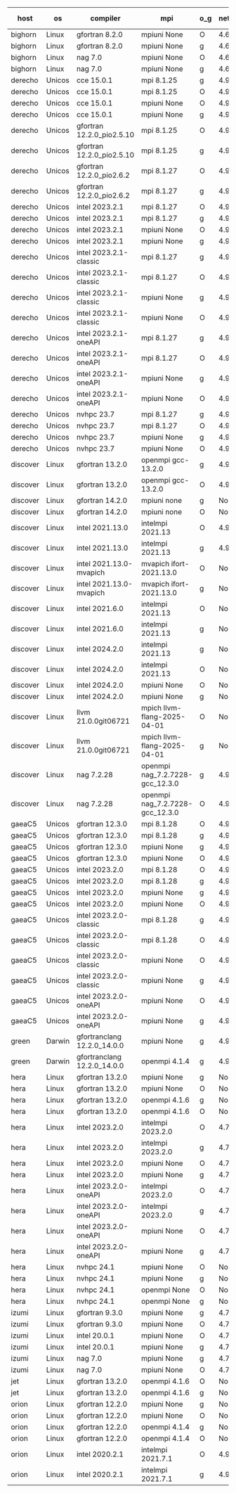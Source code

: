 

| host     | os       | compiler                              | mpi                      | o_g        | netcdf        | build       | u_pass          | u_fail          | s_pass            | s_fail            | e_pass             | e_fail             | nuopc_pass       | nuopc_fail       | artifacts link          |
|----------|----------|---------------------------------------|--------------------------|------------|---------------|-------------|-----------------|-----------------|-------------------|-------------------|--------------------|--------------------|------------------|------------------|-------------------------|
| bighorn | Linux | gfortran 8.2.0 | mpiuni None  | O | 4.6.1  | PASS | 12560 | 0 | 9 | 0 | 42 | 0 | None | None | <a href="https://github.com/esmf-org/esmf-test-artifacts/tree/d36f3d84e1cc6bb5daefa831e2815cc49f14d765/develop/gfortran/8.2.0/O/mpiuni/None" target="_blank">d36f3d8</a> | 
| bighorn | Linux | gfortran 8.2.0 | mpiuni None  | g | 4.6.1  | PASS | 12560 | 0 | 9 | 0 | 42 | 0 | None | None | <a href="https://github.com/esmf-org/esmf-test-artifacts/tree/d5ada1e9799efda69d9ddba11248d46bac6249ec/develop/gfortran/8.2.0/g/mpiuni/None" target="_blank">d5ada1e</a> | 
| bighorn | Linux | nag 7.0 | mpiuni None  | O | 4.6.1  | PASS | 12560 | 0 | 9 | 0 | 42 | 0 | None | None | <a href="https://github.com/esmf-org/esmf-test-artifacts/tree/355c8c56185cffc64863102f450ee578e20fddf1/develop/nag/7.0/O/mpiuni/None" target="_blank">355c8c5</a> | 
| bighorn | Linux | nag 7.0 | mpiuni None  | g | 4.6.1  | PASS | 12560 | 0 | 9 | 0 | 42 | 0 | None | None | <a href="https://github.com/esmf-org/esmf-test-artifacts/tree/285718964b446101b489335b5ebb474b2f92b41c/develop/nag/7.0/g/mpiuni/None" target="_blank">2857189</a> | 
| derecho | Unicos | cce 15.0.1 | mpi 8.1.25  | g | 4.9.2  | PASS | 14030 | 199 | 51 | 0 | 80 | 0 | 57 | 0 | <a href="https://github.com/esmf-org/esmf-test-artifacts/tree/3fa81158784892f27b27e9af2b34fc605f37db64/develop/cce/15.0.1/g/mpi/8.1.25" target="_blank">3fa8115</a> | 
| derecho | Unicos | cce 15.0.1 | mpi 8.1.25  | O | 4.9.2  | PASS | 14150 | 79 | 51 | 0 | 80 | 0 | 57 | 0 | <a href="https://github.com/esmf-org/esmf-test-artifacts/tree/81896836a8ba639c5e484978d0d8590178a30339/develop/cce/15.0.1/O/mpi/8.1.25" target="_blank">8189683</a> | 
| derecho | Unicos | cce 15.0.1 | mpiuni None  | O | 4.9.2  | PASS | 12324 | 236 | 9 | 0 | 42 | 0 | None | None | <a href="https://github.com/esmf-org/esmf-test-artifacts/tree/67c86066db1759e9dce8686edee916e5ad5984d5/develop/cce/15.0.1/O/mpiuni/None" target="_blank">67c8606</a> | 
| derecho | Unicos | cce 15.0.1 | mpiuni None  | g | 4.9.2  | PASS | 12483 | 77 | 9 | 0 | 42 | 0 | None | None | <a href="https://github.com/esmf-org/esmf-test-artifacts/tree/1b8934d2be09d51092770eb1ec5aef0b769757c6/develop/cce/15.0.1/g/mpiuni/None" target="_blank">1b8934d</a> | 
| derecho | Unicos | gfortran 12.2.0_pio2.5.10 | mpi 8.1.25  | O | 4.9.2  | PASS | 14229 | 0 | 51 | 0 | 80 | 0 | 57 | 0 | <a href="https://github.com/esmf-org/esmf-test-artifacts/tree/941033e0f731740753aa1bae8e82780c95165c2c/develop/gfortran/12.2.0_pio2.5.10/O/mpi/8.1.25" target="_blank">941033e</a> | 
| derecho | Unicos | gfortran 12.2.0_pio2.5.10 | mpi 8.1.25  | g | 4.9.2  | PASS | 14229 | 0 | 51 | 0 | 80 | 0 | 57 | 0 | <a href="https://github.com/esmf-org/esmf-test-artifacts/tree/1e2d5343d645e88700d9e91e4daa470614596a47/develop/gfortran/12.2.0_pio2.5.10/g/mpi/8.1.25" target="_blank">1e2d534</a> | 
| derecho | Unicos | gfortran 12.2.0_pio2.6.2 | mpi 8.1.27  | O | 4.9.2  | PASS | 14229 | 0 | 51 | 0 | 80 | 0 | 57 | 0 | <a href="https://github.com/esmf-org/esmf-test-artifacts/tree/f8f4a004e739b4aa0b52b3733c270132042305e2/develop/gfortran/12.2.0_pio2.6.2/O/mpi/8.1.27" target="_blank">f8f4a00</a> | 
| derecho | Unicos | gfortran 12.2.0_pio2.6.2 | mpi 8.1.27  | g | 4.9.2  | PASS | 14229 | 0 | 51 | 0 | 80 | 0 | 57 | 0 | <a href="https://github.com/esmf-org/esmf-test-artifacts/tree/4d89360ae858201b7098c4131cf2c4c47fdedf7d/develop/gfortran/12.2.0_pio2.6.2/g/mpi/8.1.27" target="_blank">4d89360</a> | 
| derecho | Unicos | intel 2023.2.1 | mpi 8.1.27  | O | 4.9.2  | PASS | 14229 | 0 | 51 | 0 | 80 | 0 | 58 | 0 | <a href="https://github.com/esmf-org/esmf-test-artifacts/tree/f716ab95964cb8d6a43f584cc5a99246b8a69f28/develop/intel/2023.2.1/O/mpi/8.1.27" target="_blank">f716ab9</a> | 
| derecho | Unicos | intel 2023.2.1 | mpi 8.1.27  | g | 4.9.2  | PASS | 14229 | 0 | 51 | 0 | 80 | 0 | 58 | 0 | <a href="https://github.com/esmf-org/esmf-test-artifacts/tree/37f2aead83fdc6a3d3c18d3059fd20d37af1efb9/develop/intel/2023.2.1/g/mpi/8.1.27" target="_blank">37f2aea</a> | 
| derecho | Unicos | intel 2023.2.1 | mpiuni None  | O | 4.9.2  | PASS | 12560 | 0 | 9 | 0 | 42 | 0 | None | None | <a href="https://github.com/esmf-org/esmf-test-artifacts/tree/3a52ef4f4d7ed19844c625d956b7013a880b546d/develop/intel/2023.2.1/O/mpiuni/None" target="_blank">3a52ef4</a> | 
| derecho | Unicos | intel 2023.2.1 | mpiuni None  | g | 4.9.2  | PASS | 12560 | 0 | 9 | 0 | 42 | 0 | None | None | <a href="https://github.com/esmf-org/esmf-test-artifacts/tree/ecc47f958fed83899ead9f3c7b5c41bc0a7ada66/develop/intel/2023.2.1/g/mpiuni/None" target="_blank">ecc47f9</a> | 
| derecho | Unicos | intel 2023.2.1-classic | mpi 8.1.27  | g | 4.9.2  | PASS | 14229 | 0 | 51 | 0 | 80 | 0 | 57 | 0 | <a href="https://github.com/esmf-org/esmf-test-artifacts/tree/b1cef47949b9d21a66ceae350e5768385cbb7424/develop/intel/2023.2.1-classic/g/mpi/8.1.27" target="_blank">b1cef47</a> | 
| derecho | Unicos | intel 2023.2.1-classic | mpi 8.1.27  | O | 4.9.2  | PASS | 14229 | 0 | 51 | 0 | 80 | 0 | 57 | 0 | <a href="https://github.com/esmf-org/esmf-test-artifacts/tree/b5a7f6bf2660f7b445f8c84afbe5333c548363da/develop/intel/2023.2.1-classic/O/mpi/8.1.27" target="_blank">b5a7f6b</a> | 
| derecho | Unicos | intel 2023.2.1-classic | mpiuni None  | g | 4.9.2  | PASS | 12560 | 0 | 9 | 0 | 42 | 0 | None | None | <a href="https://github.com/esmf-org/esmf-test-artifacts/tree/3dddde66bde8bc29d79f61f47f0d911e6ae121a7/develop/intel/2023.2.1-classic/g/mpiuni/None" target="_blank">3dddde6</a> | 
| derecho | Unicos | intel 2023.2.1-classic | mpiuni None  | O | 4.9.2  | PASS | 12560 | 0 | 9 | 0 | 42 | 0 | None | None | <a href="https://github.com/esmf-org/esmf-test-artifacts/tree/2707596ef8ffbd8f70b50c0d7943529800a586f2/develop/intel/2023.2.1-classic/O/mpiuni/None" target="_blank">2707596</a> | 
| derecho | Unicos | intel 2023.2.1-oneAPI | mpi 8.1.27  | g | 4.9.2  | PASS | 14229 | 0 | 51 | 0 | 80 | 0 | 57 | 0 | <a href="https://github.com/esmf-org/esmf-test-artifacts/tree/65be4666102ae83df9d7669e6673a752acab30ec/develop/intel/2023.2.1-oneAPI/g/mpi/8.1.27" target="_blank">65be466</a> | 
| derecho | Unicos | intel 2023.2.1-oneAPI | mpi 8.1.27  | O | 4.9.2  | PASS | 14229 | 0 | 50 | 1 | 80 | 0 | 57 | 0 | <a href="https://github.com/esmf-org/esmf-test-artifacts/tree/4c8722105baa409467ca4731fa358bd1075a888c/develop/intel/2023.2.1-oneAPI/O/mpi/8.1.27" target="_blank">4c87221</a> | 
| derecho | Unicos | intel 2023.2.1-oneAPI | mpiuni None  | g | 4.9.2  | PASS | 12560 | 0 | 9 | 0 | 42 | 0 | None | None | <a href="https://github.com/esmf-org/esmf-test-artifacts/tree/f461eee1a2fbe7addf60524d13d4b9b29225cc18/develop/intel/2023.2.1-oneAPI/g/mpiuni/None" target="_blank">f461eee</a> | 
| derecho | Unicos | intel 2023.2.1-oneAPI | mpiuni None  | O | 4.9.2  | PASS | 12560 | 0 | 9 | 0 | 42 | 0 | None | None | <a href="https://github.com/esmf-org/esmf-test-artifacts/tree/4739a64ab17f0a2e6a5c51daed9606e627768faf/develop/intel/2023.2.1-oneAPI/O/mpiuni/None" target="_blank">4739a64</a> | 
| derecho | Unicos | nvhpc 23.7 | mpi 8.1.27  | g | 4.9.2  | PASS | 14229 | 0 | 51 | 0 | 80 | 0 | 57 | 0 | <a href="https://github.com/esmf-org/esmf-test-artifacts/tree/73119af22a783f5740a26f1436b261059c837874/develop/nvhpc/23.7/g/mpi/8.1.27" target="_blank">73119af</a> | 
| derecho | Unicos | nvhpc 23.7 | mpi 8.1.27  | O | 4.9.2  | PASS | 14229 | 0 | 51 | 0 | 80 | 0 | 57 | 0 | <a href="https://github.com/esmf-org/esmf-test-artifacts/tree/c7e1cc601f6c9fcce2c422fad289db8ae2010120/develop/nvhpc/23.7/O/mpi/8.1.27" target="_blank">c7e1cc6</a> | 
| derecho | Unicos | nvhpc 23.7 | mpiuni None  | g | 4.9.2  | PASS | 12560 | 0 | 9 | 0 | 42 | 0 | None | None | <a href="https://github.com/esmf-org/esmf-test-artifacts/tree/c73525b385f46e95e406664a3ac65217b0bd5657/develop/nvhpc/23.7/g/mpiuni/None" target="_blank">c73525b</a> | 
| derecho | Unicos | nvhpc 23.7 | mpiuni None  | O | 4.9.2  | PASS | 12560 | 0 | 9 | 0 | 42 | 0 | None | None | <a href="https://github.com/esmf-org/esmf-test-artifacts/tree/1630514a7d0a1ea480cd5af158904269900729c7/develop/nvhpc/23.7/O/mpiuni/None" target="_blank">1630514</a> | 
| discover | Linux | gfortran 13.2.0 | openmpi gcc-13.2.0  | g | 4.9.2  | PASS | 14229 | 0 | 51 | 0 | 80 | 0 | 57 | 0 | <a href="https://github.com/esmf-org/esmf-test-artifacts/tree/e6c283826d35f92b1a00ab8f1abf8bf2142a70c4/develop/gfortran/13.2.0/g/openmpi/gcc-13.2.0" target="_blank">e6c2838</a> | 
| discover | Linux | gfortran 13.2.0 | openmpi gcc-13.2.0  | O | 4.9.2  | PASS | 14229 | 0 | 51 | 0 | 80 | 0 | 57 | 0 | <a href="https://github.com/esmf-org/esmf-test-artifacts/tree/304ad9a86d1da15e4cc1cf71b711227632b524ff/develop/gfortran/13.2.0/O/openmpi/gcc-13.2.0" target="_blank">304ad9a</a> | 
| discover | Linux | gfortran 14.2.0 | mpiuni none  | g | None  | PASS | 12560 | 0 | 9 | 0 | 42 | 0 | None | None | <a href="https://github.com/esmf-org/esmf-test-artifacts/tree/18615d62dd6c3732ecf236dceec70ea4f72abfbd/develop/gfortran/14.2.0/g/mpiuni/none" target="_blank">18615d6</a> | 
| discover | Linux | gfortran 14.2.0 | mpiuni none  | O | None  | PASS | 12560 | 0 | 9 | 0 | 42 | 0 | None | None | <a href="https://github.com/esmf-org/esmf-test-artifacts/tree/03bbc5780de168b592dbafc52c37e5a528910a06/develop/gfortran/14.2.0/O/mpiuni/none" target="_blank">03bbc57</a> | 
| discover | Linux | intel 2021.13.0 | intelmpi 2021.13  | O | 4.9.2  | PASS | 14229 | 0 | 51 | 0 | 80 | 0 | 57 | 0 | <a href="https://github.com/esmf-org/esmf-test-artifacts/tree/9ce392f298c21859fd236812de0012937f9ebd21/develop/intel/2021.13.0/O/intelmpi/2021.13" target="_blank">9ce392f</a> | 
| discover | Linux | intel 2021.13.0 | intelmpi 2021.13  | g | 4.9.2  | PASS | 14229 | 0 | 51 | 0 | 80 | 0 | 57 | 0 | <a href="https://github.com/esmf-org/esmf-test-artifacts/tree/0d8d5453d61013cff84cb2a5cc82b2d9e3d3dc79/develop/intel/2021.13.0/g/intelmpi/2021.13" target="_blank">0d8d545</a> | 
| discover | Linux | intel 2021.13.0-mvapich | mvapich ifort-2021.13.0  | O | None  | PASS | 14229 | 0 | 51 | 0 | 80 | 0 | 57 | 0 | <a href="https://github.com/esmf-org/esmf-test-artifacts/tree/7cf4eb47c2c27b9735b9337f55b34dbf0fc1ab45/develop/intel/2021.13.0-mvapich/O/mvapich/ifort-2021.13.0" target="_blank">7cf4eb4</a> | 
| discover | Linux | intel 2021.13.0-mvapich | mvapich ifort-2021.13.0  | g | None  | PASS | 14229 | 0 | 51 | 0 | 80 | 0 | 57 | 0 | <a href="https://github.com/esmf-org/esmf-test-artifacts/tree/01662eab6a514fb899b53ebe7741ed2270dd210d/develop/intel/2021.13.0-mvapich/g/mvapich/ifort-2021.13.0" target="_blank">01662ea</a> | 
| discover | Linux | intel 2021.6.0 | intelmpi 2021.13  | O | None  | PASS | 14229 | 0 | 51 | 0 | 80 | 0 | 57 | 0 | <a href="https://github.com/esmf-org/esmf-test-artifacts/tree/64e4288eece207c3875ebfaa282d7b0bf3ba4567/develop/intel/2021.6.0/O/intelmpi/2021.13" target="_blank">64e4288</a> | 
| discover | Linux | intel 2021.6.0 | intelmpi 2021.13  | g | None  | PASS | 14229 | 0 | 51 | 0 | 80 | 0 | 57 | 0 | <a href="https://github.com/esmf-org/esmf-test-artifacts/tree/f27f9ddcb727bc7d510ce194fb3e383f639ef7da/develop/intel/2021.6.0/g/intelmpi/2021.13" target="_blank">f27f9dd</a> | 
| discover | Linux | intel 2024.2.0 | intelmpi 2021.13  | g | None  | PASS | 14228 | 1 | 51 | 0 | 80 | 0 | 57 | 0 | <a href="https://github.com/esmf-org/esmf-test-artifacts/tree/314ab58a5b1064c38404b8eff55fa2afa21a67c9/develop/intel/2024.2.0/g/intelmpi/2021.13" target="_blank">314ab58</a> | 
| discover | Linux | intel 2024.2.0 | intelmpi 2021.13  | O | None  | PASS | 14229 | 0 | 51 | 0 | 80 | 0 | 57 | 0 | <a href="https://github.com/esmf-org/esmf-test-artifacts/tree/7157ed6b8092372faa85b48705e037724a2c7f26/develop/intel/2024.2.0/O/intelmpi/2021.13" target="_blank">7157ed6</a> | 
| discover | Linux | intel 2024.2.0 | mpiuni None  | O | None  | PASS | 12560 | 0 | 9 | 0 | 42 | 0 | None | None | <a href="https://github.com/esmf-org/esmf-test-artifacts/tree/0fa97ff967d4b22822a5b464b29ab18523c70270/develop/intel/2024.2.0/O/mpiuni/None" target="_blank">0fa97ff</a> | 
| discover | Linux | intel 2024.2.0 | mpiuni None  | g | None  | PASS | 12559 | 1 | 9 | 0 | 42 | 0 | None | None | <a href="https://github.com/esmf-org/esmf-test-artifacts/tree/37f57f973481ea242847d35e55a50dbad44ae5db/develop/intel/2024.2.0/g/mpiuni/None" target="_blank">37f57f9</a> | 
| discover | Linux | llvm 21.0.0git06721 | mpich llvm-flang-2025-04-01  | O | None  | PASS | 14211 | 18 | 18 | 33 | 75 | 5 | 0 | 57 | <a href="https://github.com/esmf-org/esmf-test-artifacts/tree/f6f3cbd11115afb41e0125b88a68cedc8f3fc58a/develop/llvm/21.0.0git06721/O/mpich/llvm-flang-2025-04-01" target="_blank">f6f3cbd</a> | 
| discover | Linux | llvm 21.0.0git06721 | mpich llvm-flang-2025-04-01  | g | None  | PASS | 14211 | 18 | 18 | 33 | 75 | 5 | 0 | 57 | <a href="https://github.com/esmf-org/esmf-test-artifacts/tree/6d14a512666dbf3fbff91039764f120836db1a78/develop/llvm/21.0.0git06721/g/mpich/llvm-flang-2025-04-01" target="_blank">6d14a51</a> | 
| discover | Linux | nag 7.2.28 | openmpi nag_7.2.7228-gcc_12.3.0  | g | 4.9.2  | PASS | 14200 | 29 | 51 | 0 | 80 | 0 | 56 | 1 | <a href="https://github.com/esmf-org/esmf-test-artifacts/tree/a50981df35bd071dfd77d54584b85a1ca2557c51/develop/nag/7.2.28/g/openmpi/nag_7.2.7228-gcc_12.3.0" target="_blank">a50981d</a> | 
| discover | Linux | nag 7.2.28 | openmpi nag_7.2.7228-gcc_12.3.0  | O | 4.9.2  | PASS | 14229 | 0 | 51 | 0 | 80 | 0 | 56 | 1 | <a href="https://github.com/esmf-org/esmf-test-artifacts/tree/c74d7c8a0bee8428796264038fdbdc26ee3860b5/develop/nag/7.2.28/O/openmpi/nag_7.2.7228-gcc_12.3.0" target="_blank">c74d7c8</a> | 
| gaeaC5 | Unicos | gfortran 12.3.0 | mpi 8.1.28  | O | 4.9.0  | PASS | 14229 | 0 | 51 | 0 | 80 | 0 | 57 | 0 | <a href="https://github.com/esmf-org/esmf-test-artifacts/tree/ab7697437b32da668bd116b62856a89529bd5367/develop/gfortran/12.3.0/O/mpi/8.1.28" target="_blank">ab76974</a> | 
| gaeaC5 | Unicos | gfortran 12.3.0 | mpi 8.1.28  | g | 4.9.0  | PASS | None | None | None | None | None | None | None | None | <a href="https://github.com/esmf-org/esmf-test-artifacts/tree/d310f52b20a18d84a51c3ba14bc70cf4d10bf64c/develop/gfortran/12.3.0/g/mpi/8.1.28" target="_blank">d310f52</a> | 
| gaeaC5 | Unicos | gfortran 12.3.0 | mpiuni None  | g | 4.9.0  | PASS | None | None | None | None | None | None | None | None | <a href="https://github.com/esmf-org/esmf-test-artifacts/tree/739303f095d237d945956dd514dc7b70ab467c3b/develop/gfortran/12.3.0/g/mpiuni/None" target="_blank">739303f</a> | 
| gaeaC5 | Unicos | gfortran 12.3.0 | mpiuni None  | O | 4.9.0  | PASS | 12560 | 0 | 9 | 0 | 42 | 0 | None | None | <a href="https://github.com/esmf-org/esmf-test-artifacts/tree/1bb6a3c614642d1ee6d1b48a967826363a75f620/develop/gfortran/12.3.0/O/mpiuni/None" target="_blank">1bb6a3c</a> | 
| gaeaC5 | Unicos | intel 2023.2.0 | mpi 8.1.28  | O | 4.9.0  | PASS | None | None | None | None | None | None | None | None | <a href="https://github.com/esmf-org/esmf-test-artifacts/tree/19362fdff2e708d085acdf04f5dd7e789e7c0be2/develop/intel/2023.2.0/O/mpi/8.1.28" target="_blank">19362fd</a> | 
| gaeaC5 | Unicos | intel 2023.2.0 | mpi 8.1.28  | g | 4.9.0  | PASS | None | None | None | None | None | None | None | None | <a href="https://github.com/esmf-org/esmf-test-artifacts/tree/2ed5eb700f886c3e16414ab484decdb2eb81686c/develop/intel/2023.2.0/g/mpi/8.1.28" target="_blank">2ed5eb7</a> | 
| gaeaC5 | Unicos | intel 2023.2.0 | mpiuni None  | g | 4.9.0  | PASS | None | None | None | None | None | None | None | None | <a href="https://github.com/esmf-org/esmf-test-artifacts/tree/22fddf27379a9005b235a5cfee7cbf98e63d818f/develop/intel/2023.2.0/g/mpiuni/None" target="_blank">22fddf2</a> | 
| gaeaC5 | Unicos | intel 2023.2.0 | mpiuni None  | O | 4.9.0  | PASS | 12560 | 0 | 9 | 0 | 42 | 0 | None | None | <a href="https://github.com/esmf-org/esmf-test-artifacts/tree/edf762076ee58c45625def185ec9cae7e20cf17b/develop/intel/2023.2.0/O/mpiuni/None" target="_blank">edf7620</a> | 
| gaeaC5 | Unicos | intel 2023.2.0-classic | mpi 8.1.28  | g | 4.9.0  | PASS | None | None | None | None | None | None | None | None | <a href="https://github.com/esmf-org/esmf-test-artifacts/tree/6b61b45f827b42e2ee1d0b11e6613275c3cc42fd/develop/intel/2023.2.0-classic/g/mpi/8.1.28" target="_blank">6b61b45</a> | 
| gaeaC5 | Unicos | intel 2023.2.0-classic | mpi 8.1.28  | O | 4.9.0  | PASS | 14229 | 0 | 51 | 0 | 80 | 0 | 57 | 0 | <a href="https://github.com/esmf-org/esmf-test-artifacts/tree/7b0317286d9c929f743bbe243e95838a0a74fe00/develop/intel/2023.2.0-classic/O/mpi/8.1.28" target="_blank">7b03172</a> | 
| gaeaC5 | Unicos | intel 2023.2.0-classic | mpiuni None  | O | 4.9.0  | PASS | None | None | None | None | None | None | None | None | <a href="https://github.com/esmf-org/esmf-test-artifacts/tree/2c7beaf9d773fa983cee3d5decd0b70acf0e0ac9/develop/intel/2023.2.0-classic/O/mpiuni/None" target="_blank">2c7beaf</a> | 
| gaeaC5 | Unicos | intel 2023.2.0-classic | mpiuni None  | g | 4.9.0  | PASS | None | None | None | None | None | None | None | None | <a href="https://github.com/esmf-org/esmf-test-artifacts/tree/0a742af7409914475d9981222536c69fa9808311/develop/intel/2023.2.0-classic/g/mpiuni/None" target="_blank">0a742af</a> | 
| gaeaC5 | Unicos | intel 2023.2.0-oneAPI | mpiuni None  | O | 4.9.0  | PASS | 12560 | 0 | 9 | 0 | 42 | 0 | None | None | <a href="https://github.com/esmf-org/esmf-test-artifacts/tree/9e56e0048d7a4a08ae5481b84713674045580526/develop/intel/2023.2.0-oneAPI/O/mpiuni/None" target="_blank">9e56e00</a> | 
| gaeaC5 | Unicos | intel 2023.2.0-oneAPI | mpiuni None  | g | 4.9.0  | PASS | 12560 | 0 | 9 | 0 | 42 | 0 | None | None | <a href="https://github.com/esmf-org/esmf-test-artifacts/tree/d2983ea1e5c77d080b007a96cc8387789e0ff00b/develop/intel/2023.2.0-oneAPI/g/mpiuni/None" target="_blank">d2983ea</a> | 
| green | Darwin | gfortranclang 12.2.0_14.0.0 | mpiuni None  | g | 4.9.3  | PASS | 12560 | 0 | 9 | 0 | 42 | 0 | None | None | <a href="https://github.com/esmf-org/esmf-test-artifacts/tree/e405d87447e44ec39e17bcb9a95b550f90c02857/develop/gfortranclang/12.2.0_14.0.0/g/mpiuni/None" target="_blank">e405d87</a> | 
| green | Darwin | gfortranclang 12.2.0_14.0.0 | openmpi 4.1.4  | g | 4.9.3  | PASS | 14229 | 0 | 51 | 0 | 80 | 0 | 58 | 0 | <a href="https://github.com/esmf-org/esmf-test-artifacts/tree/7b66b082afd9980166b0730ac8ddbf94ee13f4a3/develop/gfortranclang/12.2.0_14.0.0/g/openmpi/4.1.4" target="_blank">7b66b08</a> | 
| hera | Linux | gfortran 13.2.0 | mpiuni None  | g | None  | PASS | 12560 | 0 | 9 | 0 | 42 | 0 | None | None | <a href="https://github.com/esmf-org/esmf-test-artifacts/tree/9325bb00472879730e89b1da5a47b8715818972c/develop/gfortran/13.2.0/g/mpiuni/None" target="_blank">9325bb0</a> | 
| hera | Linux | gfortran 13.2.0 | mpiuni None  | O | None  | PASS | 12560 | 0 | 9 | 0 | 42 | 0 | None | None | <a href="https://github.com/esmf-org/esmf-test-artifacts/tree/c6a5c8cdaaeecece7d70ddb2e14632cb30ca48f7/develop/gfortran/13.2.0/O/mpiuni/None" target="_blank">c6a5c8c</a> | 
| hera | Linux | gfortran 13.2.0 | openmpi 4.1.6  | g | None  | PASS | 14229 | 0 | 51 | 0 | 80 | 0 | 57 | 0 | <a href="https://github.com/esmf-org/esmf-test-artifacts/tree/c23533c57fd25bfe9f5a8346bbaefaadc41c5500/develop/gfortran/13.2.0/g/openmpi/4.1.6" target="_blank">c23533c</a> | 
| hera | Linux | gfortran 13.2.0 | openmpi 4.1.6  | O | None  | PASS | 14229 | 0 | 51 | 0 | 80 | 0 | 57 | 0 | <a href="https://github.com/esmf-org/esmf-test-artifacts/tree/9482a51f5a52a0e482e754935df67b59525d09df/develop/gfortran/13.2.0/O/openmpi/4.1.6" target="_blank">9482a51</a> | 
| hera | Linux | intel 2023.2.0 | intelmpi 2023.2.0  | O | 4.7.0  | PASS | 14229 | 0 | 51 | 0 | 80 | 0 | 57 | 0 | <a href="https://github.com/esmf-org/esmf-test-artifacts/tree/8e8cb0c5940d2542d42715a3ce9904d1dab90139/develop/intel/2023.2.0/O/intelmpi/2023.2.0" target="_blank">8e8cb0c</a> | 
| hera | Linux | intel 2023.2.0 | intelmpi 2023.2.0  | g | 4.7.0  | PASS | None | None | None | None | None | None | None | None | <a href="https://github.com/esmf-org/esmf-test-artifacts/tree/314f3bff0b9b343c6be8e26d3acb800bb7f76648/develop/intel/2023.2.0/g/intelmpi/2023.2.0" target="_blank">314f3bf</a> | 
| hera | Linux | intel 2023.2.0 | mpiuni None  | O | 4.7.0  | PASS | 12560 | 0 | 9 | 0 | 42 | 0 | None | None | <a href="https://github.com/esmf-org/esmf-test-artifacts/tree/c364baaed152d864895be0991b455934727ae17d/develop/intel/2023.2.0/O/mpiuni/None" target="_blank">c364baa</a> | 
| hera | Linux | intel 2023.2.0 | mpiuni None  | g | 4.7.0  | PASS | 12560 | 0 | 9 | 0 | 42 | 0 | None | None | <a href="https://github.com/esmf-org/esmf-test-artifacts/tree/5a489af48c0fb6e845e524e228a18b507e40fe01/develop/intel/2023.2.0/g/mpiuni/None" target="_blank">5a489af</a> | 
| hera | Linux | intel 2023.2.0-oneAPI | intelmpi 2023.2.0  | O | 4.7.0  | PASS | None | None | None | None | None | None | None | None | <a href="https://github.com/esmf-org/esmf-test-artifacts/tree/13299db888c9257552780c1b1114e59abda6edb2/develop/intel/2023.2.0-oneAPI/O/intelmpi/2023.2.0" target="_blank">13299db</a> | 
| hera | Linux | intel 2023.2.0-oneAPI | intelmpi 2023.2.0  | g | 4.7.0  | PASS | 14229 | 0 | 51 | 0 | 80 | 0 | 57 | 0 | <a href="https://github.com/esmf-org/esmf-test-artifacts/tree/647e855b5a14a4d0662810b06de51e72e02bb69b/develop/intel/2023.2.0-oneAPI/g/intelmpi/2023.2.0" target="_blank">647e855</a> | 
| hera | Linux | intel 2023.2.0-oneAPI | mpiuni None  | O | 4.7.0  | PASS | 12560 | 0 | 9 | 0 | 42 | 0 | None | None | <a href="https://github.com/esmf-org/esmf-test-artifacts/tree/ef9883b673c88f63a90f34dec88f8f28feb04412/develop/intel/2023.2.0-oneAPI/O/mpiuni/None" target="_blank">ef9883b</a> | 
| hera | Linux | intel 2023.2.0-oneAPI | mpiuni None  | g | 4.7.0  | PASS | 12560 | 0 | 9 | 0 | 42 | 0 | None | None | <a href="https://github.com/esmf-org/esmf-test-artifacts/tree/96069c1fbc779e3ed6ce15be56f50af228760b58/develop/intel/2023.2.0-oneAPI/g/mpiuni/None" target="_blank">96069c1</a> | 
| hera | Linux | nvhpc 24.1 | mpiuni None  | O | None  | PASS | 12560 | 0 | 9 | 0 | 42 | 0 | None | None | <a href="https://github.com/esmf-org/esmf-test-artifacts/tree/882c030edba413ddf06a8eceafe01d979bae9141/develop/nvhpc/24.1/O/mpiuni/None" target="_blank">882c030</a> | 
| hera | Linux | nvhpc 24.1 | mpiuni None  | g | None  | PASS | 12560 | 0 | 9 | 0 | 42 | 0 | None | None | <a href="https://github.com/esmf-org/esmf-test-artifacts/tree/3b30664ceb2b78cf4e6bbf38636ea5c9c7ad26d3/develop/nvhpc/24.1/g/mpiuni/None" target="_blank">3b30664</a> | 
| hera | Linux | nvhpc 24.1 | openmpi None  | O | None  | PASS | 14229 | 0 | 51 | 0 | 80 | 0 | 57 | 0 | <a href="https://github.com/esmf-org/esmf-test-artifacts/tree/ee43e893e0451d35ab0bb34046a1ad317b769745/develop/nvhpc/24.1/O/openmpi/None" target="_blank">ee43e89</a> | 
| hera | Linux | nvhpc 24.1 | openmpi None  | g | None  | PASS | 14229 | 0 | 51 | 0 | 80 | 0 | 57 | 0 | <a href="https://github.com/esmf-org/esmf-test-artifacts/tree/0c45be36d69a33e1d5e5bd8890f0e5d4e0b068e5/develop/nvhpc/24.1/g/openmpi/None" target="_blank">0c45be3</a> | 
| izumi | Linux | gfortran 9.3.0 | mpiuni None  | g | 4.7.4  | PASS | 12560 | 0 | 9 | 0 | 42 | 0 | None | None | <a href="https://github.com/esmf-org/esmf-test-artifacts/tree/1f62d8e6d811ed67bf8c159d25659ff1a43b3da2/develop/gfortran/9.3.0/g/mpiuni/None" target="_blank">1f62d8e</a> | 
| izumi | Linux | gfortran 9.3.0 | mpiuni None  | O | 4.7.4  | PASS | 12560 | 0 | 9 | 0 | 42 | 0 | None | None | <a href="https://github.com/esmf-org/esmf-test-artifacts/tree/87bdb7593b430f7d61da262a3b2c3eb1e9d0609e/develop/gfortran/9.3.0/O/mpiuni/None" target="_blank">87bdb75</a> | 
| izumi | Linux | intel 20.0.1 | mpiuni None  | O | 4.7.4  | PASS | 12560 | 0 | 9 | 0 | 42 | 0 | None | None | <a href="https://github.com/esmf-org/esmf-test-artifacts/tree/98191fa85cf5c19c384a7d92f3c53155cdbbf2a3/develop/intel/20.0.1/O/mpiuni/None" target="_blank">98191fa</a> | 
| izumi | Linux | intel 20.0.1 | mpiuni None  | g | 4.7.4  | PASS | 12560 | 0 | 9 | 0 | 42 | 0 | None | None | <a href="https://github.com/esmf-org/esmf-test-artifacts/tree/a0f4ba0478e34554f8ddb176612ebcd5337722f4/develop/intel/20.0.1/g/mpiuni/None" target="_blank">a0f4ba0</a> | 
| izumi | Linux | nag 7.0 | mpiuni None  | g | 4.7.4  | PASS | 12560 | 0 | 9 | 0 | 42 | 0 | None | None | <a href="https://github.com/esmf-org/esmf-test-artifacts/tree/dc004e9bb228114f76ad316f900f1ec65f2d818c/develop/nag/7.0/g/mpiuni/None" target="_blank">dc004e9</a> | 
| izumi | Linux | nag 7.0 | mpiuni None  | O | 4.7.4  | PASS | 12560 | 0 | 9 | 0 | 42 | 0 | None | None | <a href="https://github.com/esmf-org/esmf-test-artifacts/tree/243f265206e7f485a7e6641e27a051ec2041e23c/develop/nag/7.0/O/mpiuni/None" target="_blank">243f265</a> | 
| jet | Linux | gfortran 13.2.0 | openmpi 4.1.6  | O | None  | PASS | 14229 | 0 | 51 | 0 | 80 | 0 | 57 | 0 | <a href="https://github.com/esmf-org/esmf-test-artifacts/tree/e39a462a818dceecc89b6501c2596518b4616a25/develop/gfortran/13.2.0/O/openmpi/4.1.6" target="_blank">e39a462</a> | 
| jet | Linux | gfortran 13.2.0 | openmpi 4.1.6  | g | None  | PASS | 14229 | 0 | 51 | 0 | 80 | 0 | 57 | 0 | <a href="https://github.com/esmf-org/esmf-test-artifacts/tree/0c546579ab32f0c10fdc74236c4c371b67338031/develop/gfortran/13.2.0/g/openmpi/4.1.6" target="_blank">0c54657</a> | 
| orion | Linux | gfortran 12.2.0 | mpiuni None  | g | None  | PASS | 12560 | 0 | 9 | 0 | 42 | 0 | None | None | <a href="https://github.com/esmf-org/esmf-test-artifacts/tree/bb59511b22b2b9fa6fea48ea3bca4db40766a6c7/develop/gfortran/12.2.0/g/mpiuni/None" target="_blank">bb59511</a> | 
| orion | Linux | gfortran 12.2.0 | mpiuni None  | O | None  | PASS | 12560 | 0 | 9 | 0 | 42 | 0 | None | None | <a href="https://github.com/esmf-org/esmf-test-artifacts/tree/9b222444593b08b754447d63ff3e33a261f93beb/develop/gfortran/12.2.0/O/mpiuni/None" target="_blank">9b22244</a> | 
| orion | Linux | gfortran 12.2.0 | openmpi 4.1.4  | g | None  | PASS | 14229 | 0 | 51 | 0 | 80 | 0 | 57 | 0 | <a href="https://github.com/esmf-org/esmf-test-artifacts/tree/05a5ba0347e2e6075e734af96c30de177eec8480/develop/gfortran/12.2.0/g/openmpi/4.1.4" target="_blank">05a5ba0</a> | 
| orion | Linux | gfortran 12.2.0 | openmpi 4.1.4  | O | None  | PASS | 14229 | 0 | 51 | 0 | 80 | 0 | 57 | 0 | <a href="https://github.com/esmf-org/esmf-test-artifacts/tree/495775eb1d5555b4359c5d4d41f3537567030702/develop/gfortran/12.2.0/O/openmpi/4.1.4" target="_blank">495775e</a> | 
| orion | Linux | intel 2020.2.1 | intelmpi 2021.7.1  | O | 4.9.2  | PASS | 14229 | 0 | 51 | 0 | 80 | 0 | 57 | 0 | <a href="https://github.com/esmf-org/esmf-test-artifacts/tree/020e6fafc0364eea75edde390de771407fd8df60/develop/intel/2020.2.1/O/intelmpi/2021.7.1" target="_blank">020e6fa</a> | 
| orion | Linux | intel 2020.2.1 | intelmpi 2021.7.1  | g | 4.9.2  | PASS | 14229 | 0 | 51 | 0 | 80 | 0 | 57 | 0 | <a href="https://github.com/esmf-org/esmf-test-artifacts/tree/fa3d53a91e6f7eaed1a371d5ac9c5accb9db6a08/develop/intel/2020.2.1/g/intelmpi/2021.7.1" target="_blank">fa3d53a</a> | 
